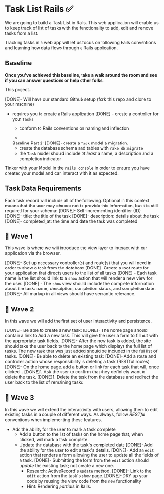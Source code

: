 # Task List Rails ✅
We are going to build a Task List in Rails. This web application will enable us to keep track of list of tasks with the functionality to add, edit and remove tasks from a list.

Tracking tasks in a web app will let us focus on following Rails conventions and learning how data flows through a Rails application.

## Baseline
**Once you've achieved this baseline, take a walk around the room and see if you can answer questions or help other folks.**

This project...

[DONE]- Will have our standard Github setup (fork this repo and clone to your machine)
- requires you to create a Rails application
[DONE]  - create a controller for your `Tasks`
  - conform to Rails conventions on naming and inflection

  -
  Baseline Part 2:
  [DONE]- create a `Task` model a migration.
    - create the database schema and tables with `rake db:migrate`
    - the `Task` model should include _at least_ a name, a description and a completion indicator

Tinker with your Model in the `rails console` in order to ensure you have created your model and can interact with it as expected.

## Task Data Requirements

Each task record will include all of the following. Optional in this context means that the user may choose not to provide this information, but it is still required for your schema:
[DONE]- Self-incrementing identifier (ID)
[DONE]- title: the title of the task
[DONE]- description: details about the task
[DONE]- completed_at: the time and date the task was completed

## 🌊 Wave 1
This wave is where we will introduce the view layer to interact with our application via the browser.

[DONE]- Set up necessary controller(s) and route(s) that you will need in order to show a task from the database
[DONE]- Create a root route for your application that directs users to the list of all tasks
[DONE]  - Each task name in the list should link to a `show` action that will render a new view for the user.
[DONE]  - The `show` view should include the complete information about the task: name, description, completion status, and completion date.
[DONE]- All markup in all views should have semantic relevance.


## 🌊 Wave 2
In this wave we will add the first set of user interactivity and persistence.

[DONE]- Be able to create a new task:
  [DONE]- The home page should contain a link to Add a new task. This will give the user a form to fill out with the appropriate task fields.
  [DONE]- After the new task is added, the site should take the user back to the home page which displays the full list of tasks. The new task that was just added should be included in the full list of tasks.
[DONE]- Be able to delete an existing task:
  [DONE]- Add a route and controller action whose responsibility is deleting a task (RESTful routes)
  [DONE]- On the home page, add a button or link for each task that will, once clicked...
    [DONE]1. Ask the user to confirm that they definitely want to delete the task.
    [DONE]1. Delete the task from the database and redirect the user back to the list of remaining tasks

## 🌊 Wave 3
In this wave we will extend the interactivity with users, allowing them to edit existing tasks in a couple of different ways. As always, follow _RESTful_ conventions when implementing these features.

- Add the ability for the user to mark a task complete
  - Add a button to the list of tasks on the home page that, when clicked, will mark a task complete.
  - Update the database with the task's completed date
[DONE]- Add the ability for the user to edit a task's details.
  [DONE]- Add an `edit` action that renders a form allowing the user to update all the fields of a task.
  [DONE]- Submitting the form from the `edit` action should _update_ the existing task; not create a new one.
    - Research: ActiveRecord's `update` method.
  [DONE]- Link to the `edit` action from the task's `show` page.
  [DONE]- DRY up your code by reusing the view code from the `new` functionality
    - Hint: Rendering _partials_ in Rails.
